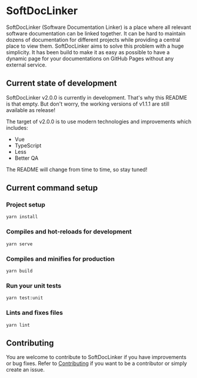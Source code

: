 # SoftDocLinker

SoftDocLinker (Software Documentation Linker) is a place where all relevant software documentation can be linked together.
It can be hard to maintain dozens of documentation for different projects while providing a central place to view them.
SoftDocLinker aims to solve this problem with a huge simplicity. It has been build to make it as easy as possible to have a
dynamic page for your documentations on GitHub Pages without any external service.

## Current state of development
SoftDocLinker v2.0.0 is currently in development. That's why this README is that empty. 
But don't worry, the working versions of v1.1.1 are still available as release!

The target of v2.0.0 is to use modern technologies and improvements which includes:
 - Vue
 - TypeScript
 - Less
 - Better QA

The README will change from time to time, so stay tuned!

## Current command setup

### Project setup
```
yarn install
```

### Compiles and hot-reloads for development
```
yarn serve
```

### Compiles and minifies for production
```
yarn build
```

### Run your unit tests
```
yarn test:unit
```

### Lints and fixes files
```
yarn lint
```

## Contributing

You are welcome to contribute to SoftDocLinker if you have improvements or bug fixes.
Refer to [Contributing](/CONTRIBUTING.md) if you want to be a contributor or simply create an issue.
